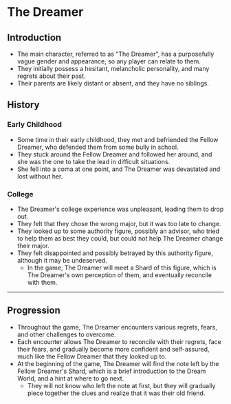 # The Dreamer

## Introduction

- The main character, referred to as "The Dreamer", has a purposefully vague gender and appearance, so any player can relate to them.
- They initially possess a hesitant, melancholic personality, and many regrets about their past.
- Their parents are likely distant or absent, and they have no siblings.

## History

### Early Childhood

- Some time in their early childhood, they met and befriended the Fellow Dreamer, who defended them from some bully in school.
- They stuck around the Fellow Dreamer and followed her around, and she was the one to take the lead in difficult situations.
- She fell into a coma at one point, and The Dreamer was devastated and lost without her.

### College

- The Dreamer's college experience was unpleasant, leading them to drop out.
- They felt that they chose the wrong major, but it was too late to change.
- They looked up to some authority figure, possibly an advisor, who tried to help them as best they could, but could not help The Dreamer change their major. 
- They felt disappointed and possibly betrayed by this authority figure, although it may be undeserved.
  - In the game, The Dreamer will meet a Shard of this figure, which is The Dreamer's own perception of them, and eventually reconcile with them.

---

## Progression

- Throughout the game, The Dreamer encounters various regrets, fears, and other challenges to overcome.
- Each encounter allows The Dreamer to reconcile with their regrets, face their fears, and gradually become more confident and self-assured, much like the Fellow Dreamer that they looked up to.
- At the beginning of the game, The Dreamer will find the note left by the Fellow Dreamer's Shard, which is a brief introduction to the Dream World, and a hint at where to go next.
  - They will not know who left the note at first, but they will gradually piece together the clues and realize that it was their old friend.
